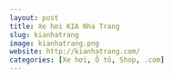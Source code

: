 ```yaml
---
layout: post
title: Xe hơi KIA Nha Trang
slug: kianhatrang
image: kianhatrang.png
website: http://kianhatrang.com/
categories: [Xe hơi, Ô tô, Shop, .com]
---
```

